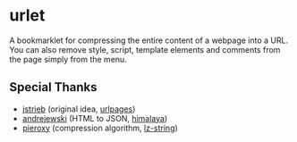 # urlet

A bookmarklet for compressing the entire content of a webpage into a URL.
You can also remove style, script, template elements and comments from the page simply from the menu.


## Special Thanks
- [jstrieb](https://github.com/jstrieb) (original idea, [urlpages](https://github.com/jstrieb/urlpages))
- [andrejewski](https://github.com/andrejewski) (HTML to JSON, [himalaya](https://github.com/andrejewski/himalaya))
- [pieroxy](https://github.com/pieroxy) (compression algorithm, [lz-string](https://github.com/pieroxy/lz-string))
